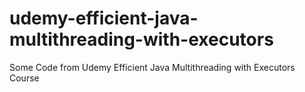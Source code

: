 # udemy-efficient-java-multithreading-with-executors
Some Code from Udemy Efficient Java Multithreading with Executors Course
